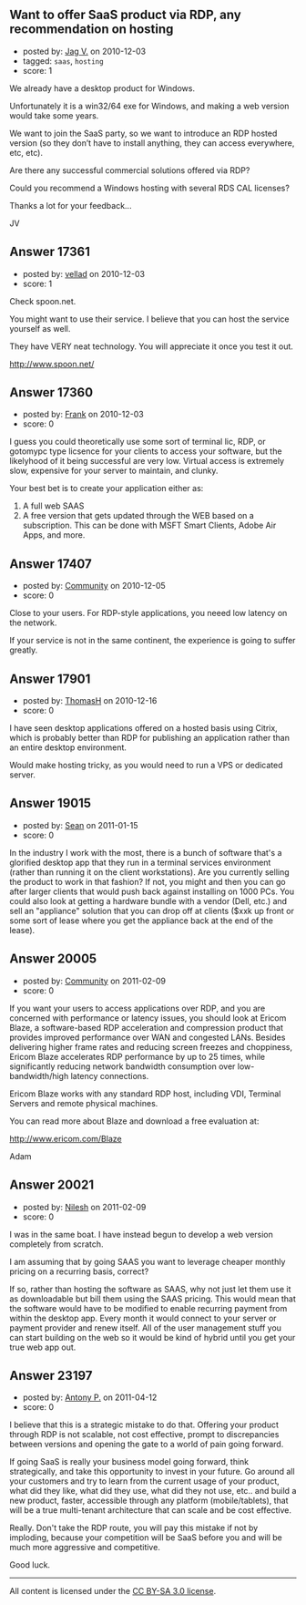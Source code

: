 ## Want to offer SaaS product via RDP, any recommendation on hosting

- posted by: [Jag V.](https://stackexchange.com/users/-1/5792-jag-v) on 2010-12-03
- tagged: `saas`, `hosting`
- score: 1

We already have a desktop product for Windows.

Unfortunately it is a win32/64 exe for Windows, and making a web version would take some years.

We want to join the SaaS party, so we want to introduce an RDP hosted version (so they don’t have to install anything, they can access everywhere, etc, etc).

Are there any successful commercial solutions offered via RDP?

Could you recommend a Windows hosting with several RDS CAL licenses?

Thanks a lot for your feedback...

JV


## Answer 17361

- posted by: [vellad](https://stackexchange.com/users/-1/4779-vellad) on 2010-12-03
- score: 1

Check spoon.net.

You might want to use their service.  I believe that you can host the service yourself as well.

They have VERY neat technology.  You will appreciate it once you test it out.

http://www.spoon.net/


## Answer 17360

- posted by: [Frank](https://stackexchange.com/users/-1/4858-frank) on 2010-12-03
- score: 0

I guess you could theoretically use some sort of terminal lic, RDP, or gotomypc type licsence for your clients to access your software, but the likelyhood of it being successful are very low.  Virtual access is extremely slow, expensive for your server to maintain, and clunky.

Your best bet is to create your application either as:
1. A full web SAAS
2. A free version that gets updated through the WEB based on a subscription.  This can be done with MSFT Smart Clients, Adobe Air Apps, and more.




## Answer 17407

- posted by: [Community](https://stackexchange.com/users/-1/-1-community) on 2010-12-05
- score: 0

Close to your users. For RDP-style applications, you neeed low latency on the network.

If your service is not in the same continent, the experience is going to suffer greatly.


## Answer 17901

- posted by: [ThomasH](https://stackexchange.com/users/-1/5798-thomash) on 2010-12-16
- score: 0

I have seen desktop applications offered on a hosted basis using Citrix, which is probably better than RDP for publishing an application rather than an entire desktop environment.

Would make hosting tricky, as you would need to run a VPS or dedicated server.


## Answer 19015

- posted by: [Sean](https://stackexchange.com/users/-1/6610-sean) on 2011-01-15
- score: 0

In the industry I work with the most, there is a bunch of software that's a glorified desktop app that they run in a terminal services environment (rather than running it on the client workstations).  Are you currently selling the product to work in that fashion?  If not, you might and then you can go after larger clients that would push back against installing on 1000 PCs.  You could also look at getting a hardware bundle with a vendor (Dell, etc.) and sell an "appliance" solution that you can drop off at clients ($xxk up front or some sort of lease where you get the appliance back at the end of the lease).


## Answer 20005

- posted by: [Community](https://stackexchange.com/users/-1/-1-community) on 2011-02-09
- score: 0

<p>If you want your users to access applications over RDP, and you are concerned with performance or latency issues, you should look at Ericom Blaze, a software-based RDP acceleration and compression product that provides improved performance over WAN and congested LANs. Besides delivering higher frame rates and reducing screen freezes and choppiness, Ericom Blaze accelerates RDP performance by up to 25 times, while significantly reducing network bandwidth consumption over low-bandwidth/high latency connections. </p>

<p>Ericom Blaze works with any standard RDP host, including VDI, Terminal Servers and remote physical machines.</p>

<p>You can read more about Blaze and download a free evaluation at:</p>

<p><a href="http://www.ericom.com/ericom_blaze.asp?URL_ID=708" rel="nofollow">http://www.ericom.com/Blaze</a></p>

<p>Adam</p>



## Answer 20021

- posted by: [Nilesh](https://stackexchange.com/users/-1/6985-nilesh) on 2011-02-09
- score: 0

I was in the same boat. I have instead begun to develop a web version completely from scratch.

I am assuming that by going SAAS you want to leverage cheaper monthly pricing on a recurring basis, correct?

If so, rather than hosting the software as SAAS, why not just let them use it as downloadable but bill them using the SAAS pricing. This would mean that the software would have to be modified to enable recurring payment from within the desktop app. Every month it would connect to your server or payment provider and renew itself. All of the user management stuff you can start building on the web so it would be kind of hybrid until you get your true web app out.






## Answer 23197

- posted by: [Antony P.](https://stackexchange.com/users/-1/7812-antony-p) on 2011-04-12
- score: 0

I believe that this is a strategic mistake to do that. Offering your product through RDP is not scalable, not cost effective, prompt to discrepancies between versions and opening the gate to a world of pain going forward.

If going SaaS is really your business model going forward, think strategically, and take this opportunity to invest in your future. Go around all your customers and try to learn from the current usage of your product, what did they like, what did they use, what did they not use, etc.. and build a new product, faster, accessible through any platform (mobile/tablets), that will be a true multi-tenant architecture that can scale and be cost effective.

Really. Don't take the RDP route, you will pay this mistake if not by imploding, because your competition will be SaaS before you and will be much more aggressive and competitive.

Good luck.



---

All content is licensed under the [CC BY-SA 3.0 license](https://creativecommons.org/licenses/by-sa/3.0/).
